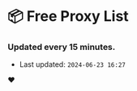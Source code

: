 # :package: Free Proxy List
### Updated every 15 minutes.

- Last updated: `2024-06-23 16:27`

:heart:
